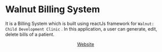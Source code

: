 # Walnut Billing System
It is a Billing System which is built using reactJs framework for `Walnut: Child Development Clinic` . In this application, a user can generate, edit, delete bills of a patient.

<p align="center">
<a href="http://ec2-15-207-87-71.ap-south-1.compute.amazonaws.com/crm">Website</a>
</p>
